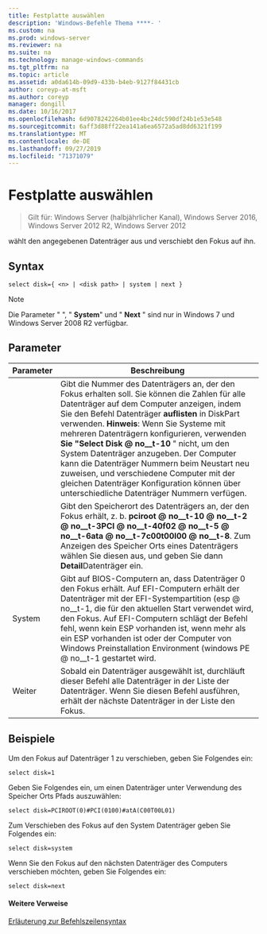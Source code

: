 ```yaml
---
title: Festplatte auswählen
description: 'Windows-Befehle Thema ****- '
ms.custom: na
ms.prod: windows-server
ms.reviewer: na
ms.suite: na
ms.technology: manage-windows-commands
ms.tgt_pltfrm: na
ms.topic: article
ms.assetid: a0da614b-09d9-433b-b4eb-9127f84431cb
author: coreyp-at-msft
ms.author: coreyp
manager: dongill
ms.date: 10/16/2017
ms.openlocfilehash: 6d9078242264b01ee4bc24dc590df24b1e53e548
ms.sourcegitcommit: 6aff3d88ff22ea141a6ea6572a5ad8dd6321f199
ms.translationtype: MT
ms.contentlocale: de-DE
ms.lasthandoff: 09/27/2019
ms.locfileid: "71371079"
---
```

# <a name="select-disk"></a>Festplatte auswählen

>Gilt für: Windows Server (halbjährlicher Kanal), Windows Server 2016, Windows Server 2012 R2, Windows Server 2012

wählt den angegebenen Datenträger aus und verschiebt den Fokus auf ihn.  
  
  
  
## <a name="syntax"></a>Syntax  
  
```  
select disk={ <n> | <disk path> | system | next }  
```  
  
> [!NOTE]  
> Die Parameter " **<disk path>** ", " **System**" und " **Next** " sind nur in Windows 7 und Windows Server 2008 R2 verfügbar.  
  
## <a name="parameters"></a>Parameter  
  
|  Parameter  |                                                                                                                                                                                                            Beschreibung                                                                                                                                                                                                            |
|-------------|-----------------------------------------------------------------------------------------------------------------------------------------------------------------------------------------------------------------------------------------------------------------------------------------------------------------------------------------------------------------------------------------------------------------------------------|
|     <n>     | Gibt die Nummer des Datenträgers an, der den Fokus erhalten soll. Sie können die Zahlen für alle Datenträger auf dem Computer anzeigen, indem Sie den Befehl Datenträger **auflisten** in DiskPart verwenden. **Hinweis**: Wenn Sie Systeme mit mehreren Datenträgern konfigurieren, verwenden **Sie "Select Disk @ no__t-10** " nicht, um den System Datenträger anzugeben. Der Computer kann die Datenträger Nummern beim Neustart neu zuweisen, und verschiedene Computer mit der gleichen Datenträger Konfiguration können über unterschiedliche Datenträger Nummern verfügen. |
| <disk path> |                                                                                                                 Gibt den Speicherort des Datenträgers an, der den Fokus erhält, z. b. **pciroot @ no__t-10 @ no__t-2 @ no__t-3PCI @ no__t-40f02 @ no__t-5 @ no__t-6ata @ no__t-7c00t00l00 @ no__t-8**. Zum Anzeigen des Speicher Orts eines Datenträgers wählen Sie diesen aus, und geben Sie dann **Detail**Datenträger ein.                                                                                                                  |
|   System    |                                 Gibt auf BIOS-Computern an, dass Datenträger 0 den Fokus erhält. Auf EFI-Computern erhält der Datenträger mit der EFI-Systempartition \(esp @ no__t-1, die für den aktuellen Start verwendet wird, den Fokus. Auf EFI-Computern schlägt der Befehl fehl, wenn kein ESP vorhanden ist, wenn mehr als ein ESP vorhanden ist oder der Computer von Windows Preinstallation Environment \(windows PE @ no__t-1 gestartet wird.                                  |
|    Weiter     |                                                                                                                                     Sobald ein Datenträger ausgewählt ist, durchläuft dieser Befehl alle Datenträger in der Liste der Datenträger. Wenn Sie diesen Befehl ausführen, erhält der nächste Datenträger in der Liste den Fokus.                                                                                                                                      |
  
## <a name="BKMK_examples"></a>Beispiele  
Um den Fokus auf Datenträger 1 zu verschieben, geben Sie Folgendes ein:  
  
```  
select disk=1  
```  
  
Geben Sie Folgendes ein, um einen Datenträger unter Verwendung des Speicher Orts Pfads auszuwählen:  
  
```  
select disk=PCIROOT(0)#PCI(0100)#atA(C00T00L01)  
```  
  
Zum Verschieben des Fokus auf den System Datenträger geben Sie Folgendes ein:  
  
```  
select disk=system  
```  
  
Wenn Sie den Fokus auf den nächsten Datenträger des Computers verschieben möchten, geben Sie Folgendes ein:  
  
```  
select disk=next  
```  
  
#### <a name="additional-references"></a>Weitere Verweise  
[Erläuterung zur Befehlszeilensyntax](command-line-syntax-key.md)  
  

  

